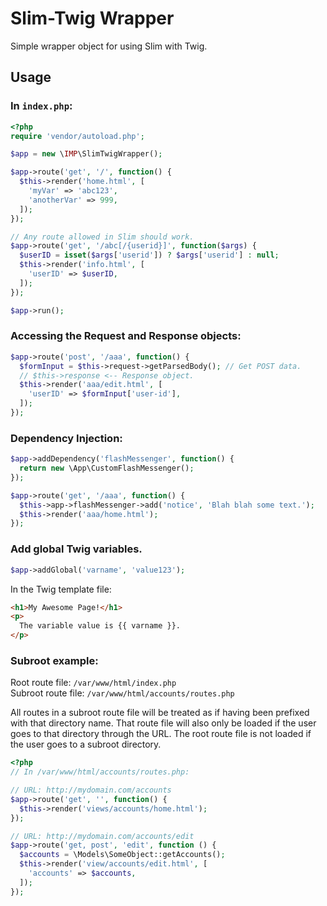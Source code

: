 # Slim-Twig Wrapper
Simple wrapper object for using Slim with Twig.

## Usage

### In `index.php`:
``` php
<?php
require 'vendor/autoload.php';

$app = new \IMP\SlimTwigWrapper();

$app->route('get', '/', function() {
  $this->render('home.html', [
    'myVar' => 'abc123',
    'anotherVar' => 999,
  ]);
});

// Any route allowed in Slim should work.
$app->route('get', '/abc[/{userid}]', function($args) {
  $userID = isset($args['userid']) ? $args['userid'] : null;
  $this->render('info.html', [
    'userID' => $userID,
  ]);
});

$app->run();
```

### Accessing the Request and Response objects:
``` php
$app->route('post', '/aaa', function() {
  $formInput = $this->request->getParsedBody(); // Get POST data.
  // $this->response <-- Response object.
  $this->render('aaa/edit.html', [
    'userID' => $formInput['user-id'],
  ]);
});
```

### Dependency Injection:
``` php
$app->addDependency('flashMessenger', function() {
  return new \App\CustomFlashMessenger();
});

$app->route('get', '/aaa', function() {
  $this->app->flashMessenger->add('notice', 'Blah blah some text.');
  $this->render('aaa/home.html');
});
```

### Add global Twig variables.
``` php
$app->addGlobal('varname', 'value123');
```

In the Twig template file:
``` html
<h1>My Awesome Page!</h1>
<p>
  The variable value is {{ varname }}.
</p>
```

### Subroot example:
Root route file: `/var/www/html/index.php`  
Subroot route file: `/var/www/html/accounts/routes.php`

All routes in a subroot route file will be treated as if having been prefixed with that directory name. That route file will also only be loaded if the user goes to that directory through the URL. The root route file is not loaded if the user goes to a subroot directory.

``` php
<?php
// In /var/www/html/accounts/routes.php:

// URL: http://mydomain.com/accounts
$app->route('get', '', function() {
  $this->render('views/accounts/home.html');
});

// URL: http://mydomain.com/accounts/edit
$app->route('get, post', 'edit', function () {
  $accounts = \Models\SomeObject::getAccounts();
  $this->render('view/accounts/edit.html', [
    'accounts' => $accounts,
  ]);
});
```
